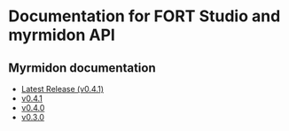 # Documentation for FORT Studio and myrmidon API

## Myrmidon documentation

 * [Latest Release (v0.4.1)](/studio/docs/latest/api/)
 * [v0.4.1](/studio/docs/v0.4.1/api/)
 * [v0.4.0](/studio/docs/v0.4.0/api/)
 * [v0.3.0](/studio/docs/v0.3.0/api/)
